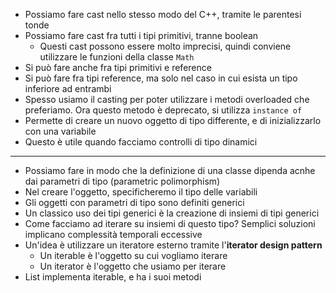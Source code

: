 * Possiamo fare cast nello stesso modo del C++, tramite le parentesi tonde
* Possiamo fare cast fra tutti i tipi primitivi, tranne boolean
	* Questi cast possono essere molto imprecisi, quindi conviene utilizzare le funzioni della classe `Math` 
* Si può fare anche fra tipi primitivi e reference
* Si può fare fra tipi reference, ma solo nel caso in cui esista un tipo inferiore ad entrambi
* Spesso usiamo il casting per poter utilizzare i metodi overloaded che preferiamo. Ora questo metodo è deprecato, si utilizza `instance of`
* Permette di creare un nuovo oggetto di tipo differente, e di inizializzarlo con una variabile
* Questo è utile quando facciamo controlli di tipo dinamici
---
* Possiamo fare in modo che la definizione di una classe dipenda acnhe dai parametri di tipo (parametric polimorphism)
* Nel creare l'oggetto, specificheremo il tipo delle variabili
* Gli oggetti con parametri di tipo sono definiti generici
* Un classico uso dei tipi generici è la creazione di insiemi di tipi generici
* Come facciamo ad iterare su insiemi di questo tipo? Semplici soluzioni implicano complessità temporali eccessive
* Un'idea è utilizzare un iteratore esterno tramite  l'__iterator design pattern__
	* Un iterable è l'oggetto su cui vogliamo iterare
	* Un iterator è l'oggetto che usiamo per iterare
* List implementa iterable, e ha i suoi metodi